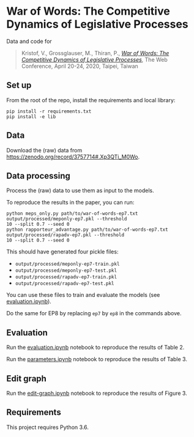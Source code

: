# War of Words: The Competitive Dynamics of Legislative Processes

Data and code for

> Kristof, V., Grossglauser, M., Thiran, P., [*War of Words: The Competitive Dynamics of Legislative Processes*](https://infoscience.epfl.ch/record/275473/), The Web Conference, April 20-24, 2020, Taipei, Taiwan

## Set up

From the root of the repo, install the requirements and local library:

```
pip install -r requirements.txt
pip install -e lib
```

## Data

Download the (raw) data from https://zenodo.org/record/3757714#.Xp3QTi_M0Wo.

## Data processing

Process the (raw) data to use them as input to the models.

To reproduce the results in the paper, you can run:

```
python meps_only.py path/to/war-of-words-ep7.txt
output/processed/meponly-ep7.pkl --threshold
10 --split 0.7 --seed 0
python rapporteur_advantage.py path/to/war-of-words-ep7.txt
output/processed/rapadv-ep7.pkl --threshold
10 --split 0.7 --seed 0
```

This should have generated four pickle files:

- `output/processed/meponly-ep7-train.pkl`
- `output/processed/meponly-ep7-test.pkl`
- `output/processed/rapadv-ep7-train.pkl`
- `output/processed/rapadv-ep7-test.pkl`

You can use these files to train and evaluate the models (see
[evaluation.ipynb](notebooks/evaluation.ipynb)).

Do the same for EP8 by replacing `ep7` by `ep8` in the commands above.

## Evaluation

Run the [evaluation.ipynb](notebooks/evaluation.ipynb) notebook to
reproduce the results of Table 2.

Run the [parameters.ipynb](notebooks/parameters.ipynb) notebook to reproduce the
results of Table 3.

## Edit graph

Run the [edit-graph.ipynb](notebooks/edit-graph.ipynb) notebook to reproduce the
results of Figure 3.

## Requirements

This project requires Python 3.6.
